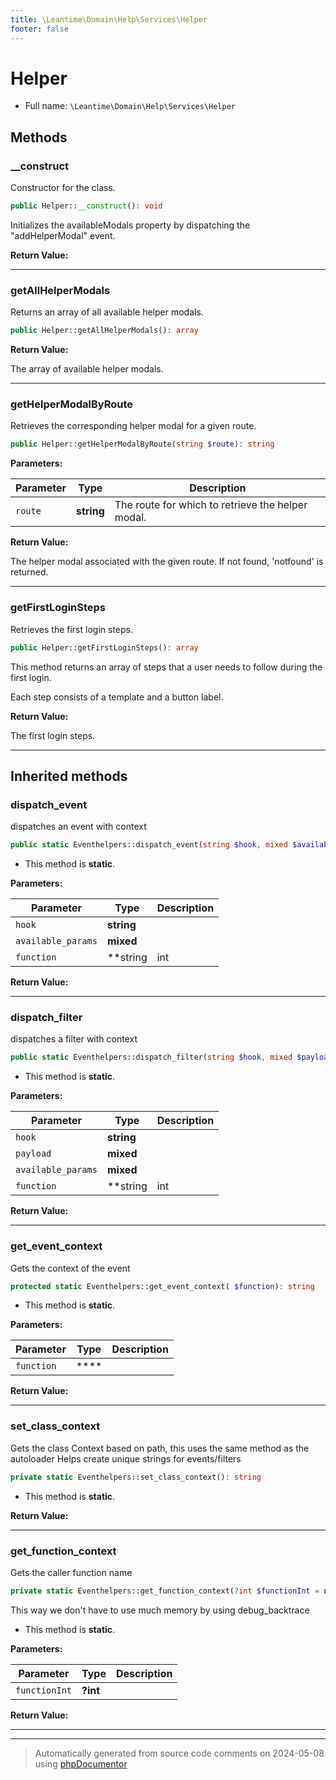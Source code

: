 ```yaml
---
title: \Leantime\Domain\Help\Services\Helper
footer: false
---
```


# Helper





* Full name: `\Leantime\Domain\Help\Services\Helper`



## Methods

### __construct

Constructor for the class.

```php
public Helper::__construct(): void
```

Initializes the availableModals property by dispatching the "addHelperModal" event.







**Return Value:**





---
### getAllHelperModals

Returns an array of all available helper modals.

```php
public Helper::getAllHelperModals(): array
```









**Return Value:**

The array of available helper modals.



---
### getHelperModalByRoute

Retrieves the corresponding helper modal for a given route.

```php
public Helper::getHelperModalByRoute(string $route): string
```








**Parameters:**

| Parameter | Type | Description |
|-----------|------|-------------|
| `route` | **string** | The route for which to retrieve the helper modal. |


**Return Value:**

The helper modal associated with the given route. If not found, 'notfound' is returned.



---
### getFirstLoginSteps

Retrieves the first login steps.

```php
public Helper::getFirstLoginSteps(): array
```

This method returns an array of steps that a user needs to follow during the first login.

Each step consists of a template and a button label.







**Return Value:**

The first login steps.



---


## Inherited methods

### dispatch_event

dispatches an event with context

```php
public static Eventhelpers::dispatch_event(string $hook, mixed $available_params = [], string|int|null $function = null): void
```



* This method is **static**.




**Parameters:**

| Parameter | Type | Description |
|-----------|------|-------------|
| `hook` | **string** |  |
| `available_params` | **mixed** |  |
| `function` | **string|int|null** |  |


**Return Value:**





---
### dispatch_filter

dispatches a filter with context

```php
public static Eventhelpers::dispatch_filter(string $hook, mixed $payload, mixed $available_params = [], string|int|null $function = null): mixed
```



* This method is **static**.




**Parameters:**

| Parameter | Type | Description |
|-----------|------|-------------|
| `hook` | **string** |  |
| `payload` | **mixed** |  |
| `available_params` | **mixed** |  |
| `function` | **string|int|null** |  |


**Return Value:**





---
### get_event_context

Gets the context of the event

```php
protected static Eventhelpers::get_event_context( $function): string
```



* This method is **static**.




**Parameters:**

| Parameter | Type | Description |
|-----------|------|-------------|
| `function` | **** |  |


**Return Value:**





---
### set_class_context

Gets the class Context based on path, this uses the same method as the autoloader
Helps create unique strings for events/filters

```php
private static Eventhelpers::set_class_context(): string
```



* This method is **static**.





**Return Value:**





---
### get_function_context

Gets the caller function name

```php
private static Eventhelpers::get_function_context(?int $functionInt = null): string
```

This way we don't have to use much memory by using debug_backtrace

* This method is **static**.




**Parameters:**

| Parameter | Type | Description |
|-----------|------|-------------|
| `functionInt` | **?int** |  |


**Return Value:**





---


---
> Automatically generated from source code comments on 2024-05-08 using [phpDocumentor](http://www.phpdoc.org/)

